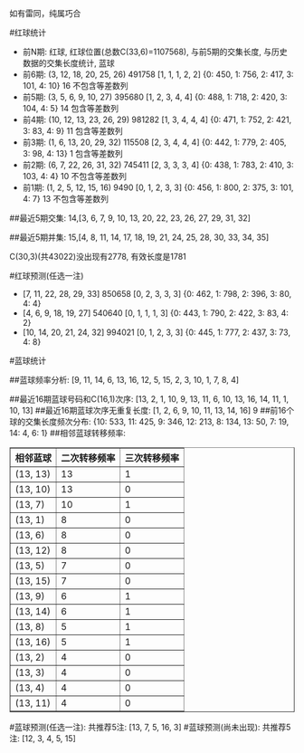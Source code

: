 <!-- 
.. title: 双色球2014148期(2014-12-21)数据分析报告
.. slug: slott-2014148-2014-12-21-report
.. date: 2014-12-22 08:00:00 UTC+08:00
.. tags: Lottery
.. link: 
.. description: 
.. type: text
-->

如有雷同，纯属巧合

<!-- TEASER_END-->

#红球统计

- 前N期: 红球, 红球位置(总数C(33,6)=1107568), 与前5期的交集长度, 与历史数据的交集长度统计, 蓝球
- 前6期: (3, 12, 18, 20, 25, 26) 491758 [1, 1, 1, 2, 2] {0: 450, 1: 756, 2: 417, 3: 101, 4: 10} 16 不包含等差数列
- 前5期: (3, 5, 6, 9, 10, 27) 395680 [1, 2, 3, 4, 4] {0: 488, 1: 718, 2: 420, 3: 104, 4: 5} 14 包含等差数列
- 前4期: (10, 12, 13, 23, 26, 29) 981282 [1, 3, 4, 4, 4] {0: 471, 1: 752, 2: 421, 3: 83, 4: 9} 11 包含等差数列
- 前3期: (1, 6, 13, 20, 29, 32) 115508 [2, 3, 4, 4, 4] {0: 442, 1: 779, 2: 405, 3: 98, 4: 13} 1 包含等差数列
- 前2期: (6, 7, 22, 26, 31, 32) 745411 [2, 3, 3, 3, 4] {0: 438, 1: 783, 2: 410, 3: 103, 4: 4} 10 不包含等差数列
- 前1期: (1, 2, 5, 12, 15, 16) 9490 [0, 1, 2, 3, 3] {0: 456, 1: 800, 2: 375, 3: 101, 4: 7} 13 不包含等差数列

##最近5期交集:
14,[3, 6, 7, 9, 10, 13, 20, 22, 23, 26, 27, 29, 31, 32]

##最近5期并集:
15,[4, 8, 11, 14, 17, 18, 19, 21, 24, 25, 28, 30, 33, 34, 35]

C(30,3)(共43022)没出现有2778, 
有效长度是1781

#红球预测(任选一注)

- [7, 11, 22, 28, 29, 33] 850658 [0, 2, 3, 3, 3] {0: 462, 1: 798, 2: 396, 3: 80, 4: 4}
- [4, 6, 9, 18, 19, 27] 540640 [0, 1, 1, 1, 3] {0: 443, 1: 790, 2: 422, 3: 83, 4: 2}
- [10, 14, 20, 21, 24, 32] 994021 [0, 1, 2, 3, 3] {0: 445, 1: 777, 2: 437, 3: 73, 4: 8}

#蓝球统计

##蓝球频率分析:
[9, 11, 14, 6, 13, 16, 12, 5, 15, 2, 3, 10, 1, 7, 8, 4]

##最近16期蓝球号码和C(16,1)次序:
[13, 2, 1, 10, 9, 13, 11, 6, 10, 13, 16, 14, 11, 1, 10, 13]
##最近16期蓝球次序无重复长度:
[1, 2, 6, 9, 10, 11, 13, 14, 16] 9
##前16个球的交集长度频次分布:
{10: 533, 11: 425, 9: 346, 12: 213, 8: 134, 13: 50, 7: 19, 14: 4, 6: 1}
##相邻蓝球转移频率:
<table border="1" class="table table-striped dataframe">
  <thead>
    <tr style="text-align: right;">
      <th>相邻蓝球</th>
      <th>二次转移频率</th>
      <th>三次转移频率</th>
    </tr>
  </thead>
  <tbody>
    <tr>
      <td> (13, 13)</td>
      <td> 13</td>
      <td> 1</td>
    </tr>
    <tr>
      <td> (13, 10)</td>
      <td> 13</td>
      <td> 0</td>
    </tr>
    <tr>
      <td>  (13, 7)</td>
      <td> 10</td>
      <td> 1</td>
    </tr>
    <tr>
      <td>  (13, 1)</td>
      <td>  8</td>
      <td> 0</td>
    </tr>
    <tr>
      <td>  (13, 6)</td>
      <td>  8</td>
      <td> 0</td>
    </tr>
    <tr>
      <td> (13, 12)</td>
      <td>  8</td>
      <td> 0</td>
    </tr>
    <tr>
      <td>  (13, 5)</td>
      <td>  7</td>
      <td> 0</td>
    </tr>
    <tr>
      <td> (13, 15)</td>
      <td>  7</td>
      <td> 0</td>
    </tr>
    <tr>
      <td>  (13, 9)</td>
      <td>  6</td>
      <td> 1</td>
    </tr>
    <tr>
      <td> (13, 14)</td>
      <td>  6</td>
      <td> 1</td>
    </tr>
    <tr>
      <td>  (13, 8)</td>
      <td>  5</td>
      <td> 1</td>
    </tr>
    <tr>
      <td> (13, 16)</td>
      <td>  5</td>
      <td> 1</td>
    </tr>
    <tr>
      <td>  (13, 2)</td>
      <td>  4</td>
      <td> 0</td>
    </tr>
    <tr>
      <td>  (13, 3)</td>
      <td>  4</td>
      <td> 0</td>
    </tr>
    <tr>
      <td>  (13, 4)</td>
      <td>  4</td>
      <td> 0</td>
    </tr>
    <tr>
      <td> (13, 11)</td>
      <td>  4</td>
      <td> 0</td>
    </tr>
  </tbody>
</table>
#蓝球预测(任选一注):
共推荐5注: [13, 7, 5, 16, 3]
#蓝球预测(尚未出现):
共推荐5注: [12, 3, 4, 5, 15]

